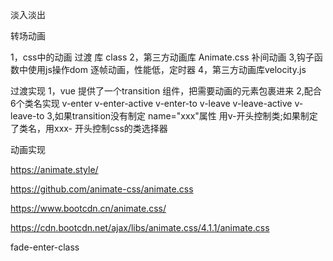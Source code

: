 
淡入淡出

转场动画

1，css中的动画 过渡 库 class
2，第三方动画库 Animate.css  补间动画
3,钩子函数中使用js操作dom   逐帧动画，性能低，定时器
4，第三方动画库velocity.js


过渡实现
1，vue 提供了一个transition 组件，把需要动画的元素包裹进来
2,配合6个类名实现
v-enter v-enter-active v-enter-to v-leave v-leave-active v-leave-to
3,如果transition没有制定 name="xxx"属性 用v-开头控制类;如果制定了类名，用xxx- 开头控制css的类选择器

动画实现

https://animate.style/

https://github.com/animate-css/animate.css

https://www.bootcdn.cn/animate.css/

https://cdn.bootcdn.net/ajax/libs/animate.css/4.1.1/animate.css

fade-enter-class
